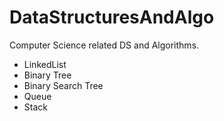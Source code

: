 # DataStructuresAndAlgo
Computer Science related DS and Algorithms.
* LinkedList
* Binary Tree
* Binary Search Tree
* Queue
* Stack

